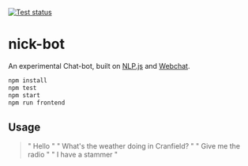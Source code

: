 
[![Test status][gh-badge]][gh-link]

# nick-bot

An experimental Chat-bot, built on [NLP.js][] and [Webchat][].

```sh
npm install
npm test
npm start
npm run frontend
```

## Usage

> " Hello "
> " What's the weather doing in Cranfield? "
> " Give me the radio "
> " I have a stammer "

[nlp.js]: https://github.com/axa-group/nlp.js "NLP.js version 4.x"
[webchat]: https://github.com/Microsoft/BotFramework-WebChat
  "Microsoft Bot Framework Web Chat"
[gh-badge]: https://github.com/nfreear/nick-bot/workflows/Node%20CI/badge.svg
[gh-link]: https://github.com/nfreear/nick-bot/actions "Test status ~ 'Node CI'"

